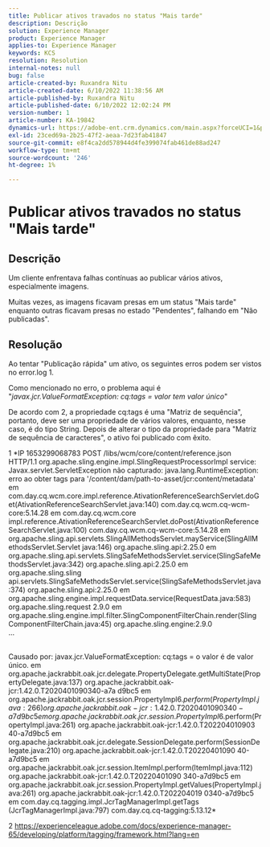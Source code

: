 ```yaml
---
title: Publicar ativos travados no status "Mais tarde"
description: Descrição
solution: Experience Manager
product: Experience Manager
applies-to: Experience Manager
keywords: KCS
resolution: Resolution
internal-notes: null
bug: false
article-created-by: Ruxandra Nitu
article-created-date: 6/10/2022 11:38:56 AM
article-published-by: Ruxandra Nitu
article-published-date: 6/10/2022 12:02:24 PM
version-number: 1
article-number: KA-19842
dynamics-url: https://adobe-ent.crm.dynamics.com/main.aspx?forceUCI=1&pagetype=entityrecord&etn=knowledgearticle&id=077ca5e4-b1e8-ec11-bb3c-000d3a3b17fa
exl-id: 23ced69a-2b25-47f2-aeaa-7d23fab41847
source-git-commit: e8f4ca2dd578944d4fe399074fab461de88ad247
workflow-type: tm+mt
source-wordcount: '246'
ht-degree: 1%

---
```


# Publicar ativos travados no status &quot;Mais tarde&quot;

## Descrição


Um cliente enfrentava falhas contínuas ao publicar vários ativos, especialmente imagens.

Muitas vezes, as imagens ficavam presas em um status &quot;Mais tarde&quot; enquanto outras ficavam presas no estado &quot;Pendentes&quot;, falhando em &quot;Não publicadas&quot;.




## Resolução


Ao tentar &quot;Publicação rápida&quot; um ativo, os seguintes erros podem ser vistos no error.log 1.

Como mencionado no erro, o problema aqui é &quot;*javax.jcr.ValueFormatException: cq:tags = valor tem valor único*&quot;

De acordo com 2, a propriedade cq:tags é uma &quot;Matriz de sequência&quot;, portanto, deve ser uma propriedade de vários valores, enquanto, nesse caso, é do tipo String.
Depois de alterar o tipo da propriedade para &quot;Matriz de sequência de caracteres&quot;, o ativo foi publicado com êxito.







1 *IP 1653299068783 POST /libs/wcm/core/content/reference.json HTTP/1.1 org.apache.sling.engine.impl.SlingRequestProcessorImpl service: Javax.servlet.ServletException não capturado: java.lang.RuntimeException: erro ao obter tags para &#39;/content/dam/path-to-asset/jcr:content/metadata&#39; em com.day.cq.wcm.core.impl.reference.AtivationReferenceSearchServlet.doGet(AtivationReferenceSearchServlet.java:140) com.day.cq.wcm.cq-wcm-core:5.14.28 em com.day.cq.wcm.core impl.reference.AtivationReferenceSearchServlet.doPost(AtivationReferenceSearchServlet.java:100) com.day.cq.wcm.cq-wcm-core:5.14.28 em org.apache.sling.api.servlets.SlingAllMethodsServlet.mayService(SlingAllMethodsServlet.Servlet java:146) org.apache.sling.api:2.25.0 em org.apache.sling.api.servlets.SlingSafeMethodsServlet.service(SlingSafeMethodsServlet.java:342) org.apache.sling.api:2.25.0 em org.apache.sling.sling api.servlets.SlingSafeMethodsServlet.service(SlingSafeMethodsServlet.java:374) org.apache.sling.api:2.25.0 em org.apache.sling.engine.impl.requestData.service(RequestData.java:583) org.apache.sling.request 2.9.0 em org.apache.sling.engine.impl.filter.SlingComponentFilterChain.render(SlingComponentFilterChain.java:45) org.apache.sling.engine:2.9.0
<br>...

<br>Causado por: javax.jcr.ValueFormatException: cq:tags = o valor é de valor único. em org.apache.jackrabbit.oak.jcr.delegate.PropertyDelegate.getMultiState(PropertyDelegate.java:137) org.apache.jackrabbit.oak-jcr:1.42.0.T2020401090340-a7a d9bc5 em org.apache.jackrabbit.oak.jcr.session.PropertyImpl$6.perform(PropertyImpl.java:266) org.apache.jackrabbit.oak-jcr:1.42.0.T2020401090340-a7d9bc5 em org.apache.jackrabbit.oak.jcr.session.PropertyImpl$6.perform(PropertyImpl.java:261) org.apache.jackrabbit.oak-jcr:1.42.0.T202204010903 40-a7d9bc5 em org.apache.jackrabbit.oak.jcr.delegate.SessionDelegate.perform(SessionDelegate.java:210) org.apache.jackrabbit.oak-jcr:1.42.0.T20220401090 40-a7d9bc5 em org.apache.jackrabbit.oak.jcr.session.ItemImpl.perform(ItemImpl.java:112) org.apache.jackrabbit.oak-jcr:1.42.0.T20220401090 340-a7d9bc5 em org.apache.jackrabbit.oak.jcr.session.PropertyImpl.getValues(PropertyImpl.java:261) org.apache.jackrabbit.oak-jcr:1.42.0.T202204019 0340-a7d9bc5 em com.day.cq.tagging.impl.JcrTagManagerImpl.getTags (JcrTagManagerImpl.java:797) com.day.cq.cq-tagging:5.13.12*

2 https://experienceleague.adobe.com/docs/experience-manager-65/developing/platform/tagging/framework.html?lang=en
